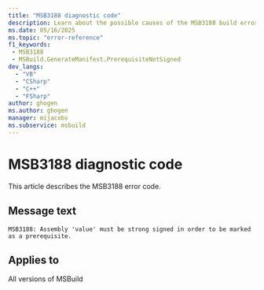 ```yaml
---
title: "MSB3188 diagnostic code"
description: Learn about the possible causes of the MSB3188 build error, and get troubleshooting tips.
ms.date: 05/16/2025
ms.topic: "error-reference"
f1_keywords:
 - MSB3188
 - MSBuild.GenerateManifest.PrerequisiteNotSigned
dev_langs:
  - "VB"
  - "CSharp"
  - "C++"
  - "FSharp"
author: ghogen
ms.author: ghogen
manager: mijacobs
ms.subservice: msbuild
---
```


# MSB3188 diagnostic code

<!-- :::ErrorDefinitionDescription::: -->
<!-- :::editable-content name="introDescription"::: -->
This article describes the MSB3188 error code.
<!-- :::editable-content-end::: -->

## Message text

<!-- :::editable-content name="messageText"::: -->
`MSB3188: Assembly 'value' must be strong signed in order to be marked as a prerequisite.`
<!-- :::editable-content-end::: -->
<!-- MSB3188: Assembly '{0}' must be strong signed in order to be marked as a prerequisite. -->

<!-- :::editable-content name="postOutputDescription"::: -->
<!--
{StrBegin="MSB3188: "}
-->
<!-- :::editable-content-end::: -->
<!-- :::ErrorDefinitionDescription-end::: -->

## Applies to

All versions of MSBuild
